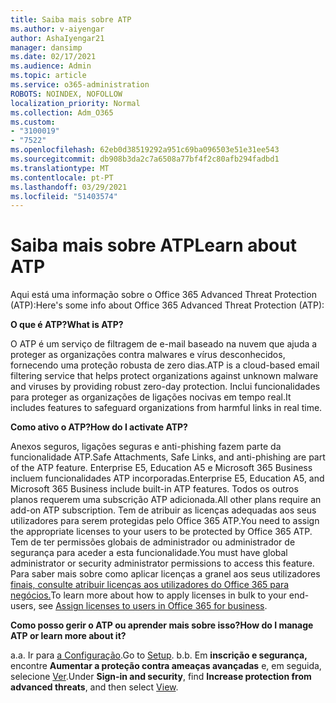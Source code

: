 ```yaml
---
title: Saiba mais sobre ATP
ms.author: v-aiyengar
author: AshaIyengar21
manager: dansimp
ms.date: 02/17/2021
ms.audience: Admin
ms.topic: article
ms.service: o365-administration
ROBOTS: NOINDEX, NOFOLLOW
localization_priority: Normal
ms.collection: Adm_O365
ms.custom:
- "3100019"
- "7522"
ms.openlocfilehash: 62eb0d38519292a951c69ba096503e51e31ee543
ms.sourcegitcommit: db908b3da2c7a6508a77bf4f2c80afb294fadbd1
ms.translationtype: MT
ms.contentlocale: pt-PT
ms.lasthandoff: 03/29/2021
ms.locfileid: "51403574"
---
```

# <a name="learn-about-atp"></a><span data-ttu-id="b24e1-102">Saiba mais sobre ATP</span><span class="sxs-lookup"><span data-stu-id="b24e1-102">Learn about ATP</span></span>

<span data-ttu-id="b24e1-103">Aqui está uma informação sobre o Office 365 Advanced Threat Protection (ATP):</span><span class="sxs-lookup"><span data-stu-id="b24e1-103">Here's some info about Office 365 Advanced Threat Protection (ATP):</span></span>

<span data-ttu-id="b24e1-104">**O que é ATP?**</span><span class="sxs-lookup"><span data-stu-id="b24e1-104">**What is ATP?**</span></span>

<span data-ttu-id="b24e1-105">O ATP é um serviço de filtragem de e-mail baseado na nuvem que ajuda a proteger as organizações contra malwares e vírus desconhecidos, fornecendo uma proteção robusta de zero dias.</span><span class="sxs-lookup"><span data-stu-id="b24e1-105">ATP is a cloud-based email filtering service that helps protect organizations against unknown malware and viruses by providing robust zero-day protection.</span></span> <span data-ttu-id="b24e1-106">Inclui funcionalidades para proteger as organizações de ligações nocivas em tempo real.</span><span class="sxs-lookup"><span data-stu-id="b24e1-106">It includes features to safeguard organizations from harmful links in real time.</span></span>

<span data-ttu-id="b24e1-107">**Como ativo o ATP?**</span><span class="sxs-lookup"><span data-stu-id="b24e1-107">**How do I activate ATP?**</span></span>

<span data-ttu-id="b24e1-108">Anexos seguros, ligações seguras e anti-phishing fazem parte da funcionalidade ATP.</span><span class="sxs-lookup"><span data-stu-id="b24e1-108">Safe Attachments, Safe Links, and anti-phishing are part of the ATP feature.</span></span> <span data-ttu-id="b24e1-109">Enterprise E5, Education A5 e Microsoft 365 Business incluem funcionalidades ATP incorporadas.</span><span class="sxs-lookup"><span data-stu-id="b24e1-109">Enterprise E5, Education A5, and Microsoft 365 Business include built-in ATP features.</span></span> <span data-ttu-id="b24e1-110">Todos os outros planos requerem uma subscrição ATP adicionada.</span><span class="sxs-lookup"><span data-stu-id="b24e1-110">All other plans require an add-on ATP subscription.</span></span> <span data-ttu-id="b24e1-111">Tem de atribuir as licenças adequadas aos seus utilizadores para serem protegidas pelo Office 365 ATP.</span><span class="sxs-lookup"><span data-stu-id="b24e1-111">You need to assign the appropriate licenses to your users to be protected by Office 365 ATP.</span></span> <span data-ttu-id="b24e1-112">Tem de ter permissões globais de administrador ou administrador de segurança para aceder a esta funcionalidade.</span><span class="sxs-lookup"><span data-stu-id="b24e1-112">You must have global administrator or security administrator permissions to access this feature.</span></span> <span data-ttu-id="b24e1-113">Para saber mais sobre como aplicar licenças a granel aos seus utilizadores [finais, consulte atribuir licenças aos utilizadores do Office 365 para negócios.](https://go.microsoft.com/fwlink/?linkid=2093435)</span><span class="sxs-lookup"><span data-stu-id="b24e1-113">To learn more about how to apply licenses in bulk to your end-users, see [Assign licenses to users in Office 365 for business](https://go.microsoft.com/fwlink/?linkid=2093435).</span></span>

<span data-ttu-id="b24e1-114">**Como posso gerir o ATP ou aprender mais sobre isso?**</span><span class="sxs-lookup"><span data-stu-id="b24e1-114">**How do I manage ATP or learn more about it?**</span></span>

<span data-ttu-id="b24e1-115">a.</span><span class="sxs-lookup"><span data-stu-id="b24e1-115">a.</span></span> <span data-ttu-id="b24e1-116">Ir para [a Configuração](https://go.microsoft.com/fwlink/p/?linkid=2075721).</span><span class="sxs-lookup"><span data-stu-id="b24e1-116">Go to [Setup](https://go.microsoft.com/fwlink/p/?linkid=2075721).</span></span>
<span data-ttu-id="b24e1-117">b.</span><span class="sxs-lookup"><span data-stu-id="b24e1-117">b.</span></span> <span data-ttu-id="b24e1-118">Em **inscrição e segurança,** encontre **Aumentar a proteção contra ameaças avançadas** e, em seguida, selecione [Ver](https://go.microsoft.com/fwlink/?linkid=2109302).</span><span class="sxs-lookup"><span data-stu-id="b24e1-118">Under **Sign-in and security**, find **Increase protection from advanced threats**, and then select [View](https://go.microsoft.com/fwlink/?linkid=2109302).</span></span>
